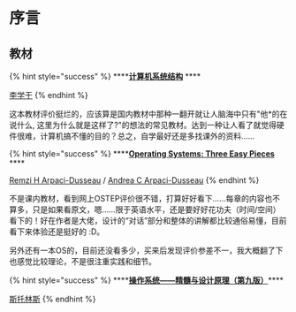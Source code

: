 # 序言

## 教材

{% hint style="success" %}
\*\*\*\*[**计算机系统结构**](https://book.douban.com/subject/10426679/) ****

[李学干](https://book.douban.com/search/%E6%9D%8E%E5%AD%A6%E5%B9%B2)
{% endhint %}

这本教材评价挺烂的，应该算是国内教材中那种一翻开就让人脑海中只有"他\*的在说什么, 这里为什么就是这样了?"的想法的常见教材。达到一种让人看了就觉得硬件很难，计算机搞不懂的目的？总之，自学最好还是多找课外的资料……

{% hint style="success" %}
\*\*\*\*[**Operating Systems: Three Easy Pieces**](https://book.douban.com/subject/34994608/) ****

 [Remzi H Arpaci-Dusseau](https://book.douban.com/search/Remzi%20H%20Arpaci-Dusseau) / [Andrea C Arpaci-Dusseau](https://book.douban.com/search/Andrea%20C%20Arpaci-Dusseau)
{% endhint %}

不是课内教材，看到网上OSTEP评价很不错，打算好好看下……每章的内容也不算多，只是如果看原文，嗯……限于英语水平，还是要好好花功夫（时间/空间）看下的！好在作者是大佬，设计的“对话”部分和整体的讲解都比较通俗易懂，目前看下来体验还是挺好的 :D。

另外还有一本OS的，目前还没看多少，买来后发现评价参差不一，我大概翻了下也感觉比较理论，不是很注重实践和细节。

{% hint style="success" %}
\*\*\*\*[**操作系统――精髓与设计原理（第九版）**](https://book.douban.com/subject/35171480/)\*\*\*\*

 [斯托林斯](https://book.douban.com/search/%E6%96%AF%E6%89%98%E6%9E%97%E6%96%AF)
{% endhint %}



